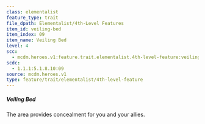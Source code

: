 ```yaml
---
class: elementalist
feature_type: trait
file_dpath: Elementalist/4th-Level Features
item_id: veiling-bed
item_index: 09
item_name: Veiling Bed
level: 4
scc:
  - mcdm.heroes.v1:feature.trait.elementalist.4th-level-feature:veiling-bed
scdc:
  - 1.1.1:5.1.8.10:09
source: mcdm.heroes.v1
type: feature/trait/elementalist/4th-level-feature
---
```


##### Veiling Bed

The area provides concealment for you and your allies.
